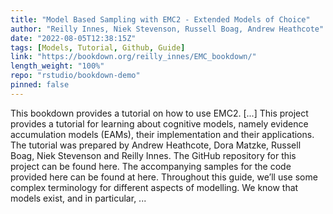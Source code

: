 ```yaml
---
title: "Model Based Sampling with EMC2 - Extended Models of Choice"
author: "Reilly Innes, Niek Stevenson, Russell Boag, Andrew Heathcote"
date: "2022-08-05T12:38:15Z"
tags: [Models, Tutorial, Github, Guide]
link: "https://bookdown.org/reilly_innes/EMC_bookdown/"
length_weight: "100%"
repo: "rstudio/bookdown-demo"
pinned: false
---
```


This bookdown provides a tutorial on how to use EMC2. [...] This project provides a tutorial for learning about cognitive models, namely evidence accumulation models (EAMs), their implementation and their applications. The tutorial was prepared by Andrew Heathcote, Dora Matzke, Russell Boag, Niek Stevenson and Reilly Innes. The GitHub repository for this project can be found here. The accompanying samples for the code provided here can be found at here. Throughout this guide, we’ll use some complex terminology for different aspects of modelling. We know that models exist, and in particular, ...
